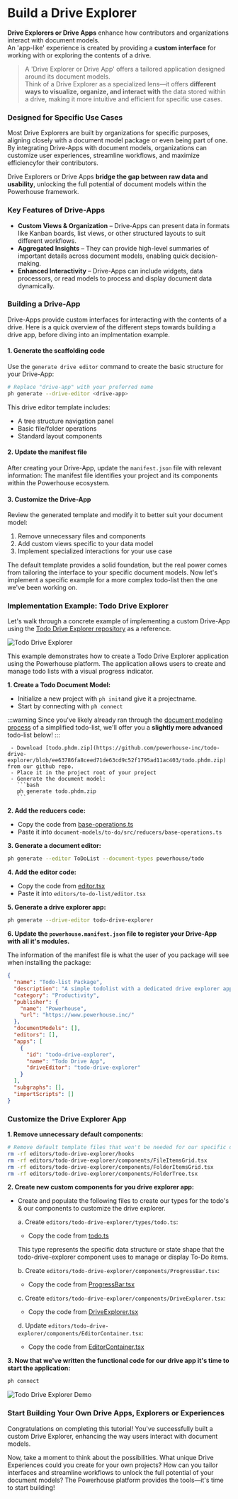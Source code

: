 # Build a Drive Explorer

**Drive Explorers or Drive Apps** enhance how contributors and organizations interact with document models.   
An 'app-like' experience is created by providing a **custom interface** for working with or exploring the contents of a drive.  
> A 'Drive Explorer or Drive App' offers a tailored application designed around its document models.   
Think of a Drive Explorer as a specialized lens—it offers **different ways to visualize, organize, and interact with** the data stored within a drive, making it more intuitive and efficient for specific use cases.

### **Designed for Specific Use Cases**

Most Drive Explorers are built by organizations for specific purposes, aligning closely with a document model package or even being part of one. By integrating Drive-Apps with document models, organizations can customize user experiences, streamline workflows, and maximize efficiencyfor their contributors.

Drive Explorers or Drive Apps **bridge the gap between raw data and usability**, unlocking the full potential of document models within the Powerhouse framework.

### **Key Features of Drive-Apps**

- **Custom Views & Organization** – Drive-Apps can present data in formats like Kanban boards, list views, or other structured layouts to suit different workflows.
- **Aggregated Insights** – They can provide high-level summaries of important details across document models, enabling quick decision-making.
- **Enhanced Interactivity** – Drive-Apps can include widgets, data processors, or read models to process and display document data dynamically.

### **Building a Drive-App**

Drive-Apps provide custom interfaces for interacting with the contents of a drive. 
Here is a quick overview of the different steps towards building a drive app, before diving into an implmentation example. 

#### 1. Generate the scaffolding code

Use the `generate drive editor` command to create the basic structure for your Drive-App:

```bash
# Replace "drive-app" with your preferred name
ph generate --drive-editor <drive-app>
```

This drive editor template includes:
- A tree structure navigation panel
- Basic file/folder operations
- Standard layout components

#### 2. Update the manifest file

After creating your Drive-App, update the `manifest.json` file with relevant information:
The manifest file identifies your project and its components within the Powerhouse ecosystem.

#### 3. Customize the Drive-App

Review the generated template and modify it to better suit your document model:

1. Remove unnecessary files and components
2. Add custom views specific to your data model
3. Implement specialized interactions for your use case

The default template provides a solid foundation, but the real power comes from tailoring the interface to your specific document models. Now let's implement a specific example for a more complex todo-list then the one we've been working on. 

### Implementation Example: Todo Drive Explorer

Let's walk through a concrete example of implementing a custom Drive-App using the [Todo Drive Explorer repository](https://github.com/powerhouse-inc/todo-drive-explorer) as a reference.

![Todo Drive Explorer](https://raw.githubusercontent.com/powerhouse-inc/todo-drive-explorer/9a87871e61460e73ddf8635fd756a0cd991306d6/todo-drive-explorer.png)

This example demonstrates how to create a Todo Drive Explorer application using the Powerhouse platform. 
The application allows users to create and manage todo lists with a visual progress indicator.

**1. Create a Todo Document Model:**
   - Initialize a new project with `ph init`and give it a projectname. 
   - Start by connecting with `ph connect`

:::warning
Since you've likely already ran through the [document modeling process](/docs/academy/Create/ToDoList/DefineToDoListDocumentModel) of a simplified todo-list, we'll offer you a **slightly more advanced** todo-list below! 
:::

     - Download [todo.phdm.zip](https://github.com/powerhouse-inc/todo-drive-explorer/blob/ee63786fa8ceed71de63cd9c52f1795ad11ac403/todo.phdm.zip) from our github repo. 
     - Place it in the project root of your project
     - Generate the document model:
       ```bash
       ph generate todo.phdm.zip
       ```

**2. Add the reducers code:**
   - Copy the code from [base-operations.ts](https://github.com/powerhouse-inc/todo-drive-explorer/blob/ee63786fa8ceed71de63cd9c52f1795ad11ac403/document-models/to-do/src/reducers/base-operations.ts)
   - Paste it into `document-models/to-do/src/reducers/base-operations.ts`

**3. Generate a document editor:**
   ```bash
   ph generate --editor ToDoList --document-types powerhouse/todo
   ```

**4. Add the editor code:**
   - Copy the code from [editor.tsx](https://github.com/powerhouse-inc/todo-drive-explorer/blob/ee63786fa8ceed71de63cd9c52f1795ad11ac403/editors/to-do-list/editor.tsx)
   - Paste it into `editors/to-do-list/editor.tsx`

**5. Generate a drive explorer app:**
   ```bash
   ph generate --drive-editor todo-drive-explorer
   ```

**6. Update the `powerhouse.manifest.json` file to register your Drive-App with all it's modules.**

   The information of the manifest file is what the user of you package will see when installing the package:

   ```json
   {
     "name": "Todo-list Package",
     "description": "A simple todolist with a dedicated drive explorer app",
     "category": "Productivity",
     "publisher": {
       "name": "Powerhouse",
       "url": "https://www.powerhouse.inc/"
     },
     "documentModels": [],
     "editors": [],
     "apps": [
       {
         "id": "todo-drive-explorer",
         "name": "Todo Drive App",
         "driveEditor": "todo-drive-explorer"
       }
     ],
     "subgraphs": [],
     "importScripts": []
   }
   ```

### Customize the Drive Explorer App

**1. Remove unnecessary default components:**

```bash
# Remove default template files that won't be needed for our specific demo
rm -rf editors/todo-drive-explorer/hooks
rm -rf editors/todo-drive-explorer/components/FileItemsGrid.tsx
rm -rf editors/todo-drive-explorer/components/FolderItemsGrid.tsx
rm -rf editors/todo-drive-explorer/components/FolderTree.tsx
```

**2. Create new custom components for you drive explorer app:**

   - Create and populate the following files to create our types for the todo's & our components to customize the drive explorer.

     a. Create `editors/todo-drive-explorer/types/todo.ts`:
     - Copy the code from [todo.ts](https://github.com/powerhouse-inc/todo-drive-explorer/blob/ee63786fa8ceed71de63cd9c52f1795ad11ac403/editors/todo-drive-explorer/types/todo.ts)

     This type represents the specific data structure or state shape that the todo-drive-explorer component uses to manage or display To-Do items.

     b. Create `editors/todo-drive-explorer/components/ProgressBar.tsx`:
     - Copy the code from [ProgressBar.tsx](https://github.com/powerhouse-inc/todo-drive-explorer/blob/ee63786fa8ceed71de63cd9c52f1795ad11ac403/editors/todo-drive-explorer/components/ProgressBar.tsx)

     c. Create `editors/todo-drive-explorer/components/DriveExplorer.tsx`:
     - Copy the code from [DriveExplorer.tsx](https://github.com/powerhouse-inc/todo-drive-explorer/blob/ee63786fa8ceed71de63cd9c52f1795ad11ac403/editors/todo-drive-explorer/components/DriveExplorer.tsx)

     d. Update `editors/todo-drive-explorer/components/EditorContainer.tsx`:
     - Copy the code from [EditorContainer.tsx](https://github.com/powerhouse-inc/todo-drive-explorer/blob/ee63786fa8ceed71de63cd9c52f1795ad11ac403/editors/todo-drive-explorer/components/EditorContainer.tsx)

**3. Now that we've written the functional code for our drive app it's time to start the application:**
   ```bash
   ph connect
   ```

   ![Todo Drive Explorer Demo](https://raw.githubusercontent.com/powerhouse-inc/todo-drive-explorer/9a87871e61460e73ddf8635fd756a0cd991306d6/demo.gif)

### **Start Building Your Own Drive Apps, Explorers or Experiences**
Congratulations on completing this tutorial! You've successfully built a custom Drive Explorer, enhancing the way users interact with document models.

Now, take a moment to think about the possibilities. What unique Drive Experiences could you create for your own projects? How can you tailor interfaces and streamline workflows to unlock the full potential of your document models? The Powerhouse platform provides the tools—it's time to start building!

